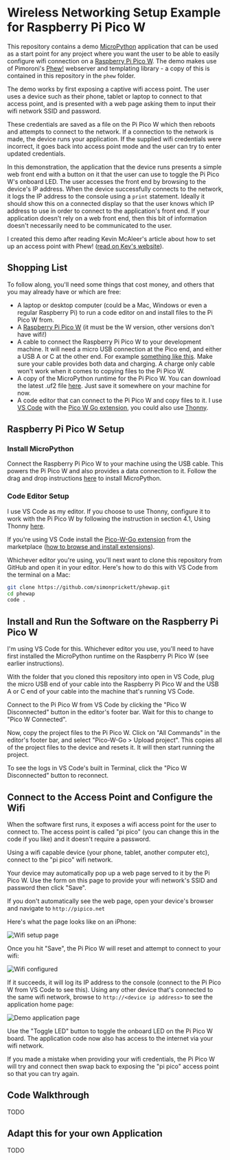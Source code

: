 # Wireless Networking Setup Example for Raspberry Pi Pico W

This repository contains a demo [MicroPython](https://micropython.org/) application that can be used as a start point for any project where you want the user to be able to easily configure wifi connection on a [Raspberry Pi Pico W](https://www.raspberrypi.com/products/raspberry-pi-pico/).  The demo makes use of Pimoroni's [Phew!](https://github.com/pimoroni/phew) webserver and templating library - a copy of this is contained in this repository in the `phew` folder.

The demo works by first exposing a captive wifi access point.  The user uses a device such as their phone, tablet or laptop to connect to that access point, and is presented with a web page asking them to input their wifi network SSID and password.

These credentials are saved as a file on the Pi Pico W which then reboots and attempts to connect to the network.  If a connection to the network is made, the device runs your application.  If the supplied wifi credentials were incorrect, it goes back into access point mode and the user can try to enter updated credentials.

In this demonstration, the application that the device runs presents a simple web front end with a button on it that the user can use to toggle the Pi Pico W's onboard LED.  The user accesses the front end by browsing to the device's IP address.  When the device successfully connects to the network, it logs the IP address to the console using a `print` statement.  Ideally it should show this on a connected display so that the user knows which IP address to use in order to connect to the application's front end.  If your application doesn't rely on a web front end, then this bit of information doesn't necessarily need to be communicated to the user. 

I created this demo after reading Kevin McAleer's article about how to set up an access point with Phew! ([read on Kev's website](https://www.kevsrobots.com/blog/phew-access-point.html)).

## Shopping List

To follow along, you'll need some things that cost money, and others that you may already have or which are free:

* A laptop or desktop computer (could be a Mac, Windows or even a regular Raspberry Pi) to run a code editor on and install files to the Pi Pico W from.
* A [Raspberry Pi Pico W](https://shop.pimoroni.com/products/raspberry-pi-pico-w?variant=40059369619539) (it must be the W version, other versions don't have wifi!)
* A cable to connect the Raspberry Pi Pico W to your development machine.  It will need a micro USB connection at the Pico end, and either a USB A or C at the other end.  For example [something like this](https://shop.pimoroni.com/products/usb-a-to-microb-cable-black?variant=31241639498).  Make sure your cable provides both data and charging.  A charge only cable won't work when it comes to copying files to the Pi Pico W.
* A copy of the MicroPython runtime for the Pi Pico W.  You can download the latest .uf2 file [here](https://micropython.org/download/rp2-pico-w/rp2-pico-w-latest.uf2).  Just save it somewhere on your machine for now.
* A code editor that can connect to the Pi Pico W and copy files to it.  I use [VS Code](https://code.visualstudio.com/) with the [Pico W Go extension](https://marketplace.visualstudio.com/items?itemName=paulober.pico-w-go), you could also use [Thonny](https://thonny.org/).

## Raspberry Pi Pico W Setup

### Install MicroPython

Connect the Raspberry Pi Pico W to your machine using the USB cable.  This powers the Pi Pico W and also provides a data connection to it.  Follow the drag and drop instructions [here](https://www.raspberrypi.com/documentation/microcontrollers/micropython.html#drag-and-drop-micropython) to install MicroPython.

### Code Editor Setup

I use VS Code as my editor.  If you choose to use Thonny, configure it to work with the Pi Pico W by following the instruction in section 4.1, Using Thonny [here](https://datasheets.raspberrypi.com/pico/raspberry-pi-pico-python-sdk.pdf).

If you're using VS Code install the [Pico-W-Go extension](https://marketplace.visualstudio.com/items?itemName=paulober.pico-w-go) from the marketplace ([how to browse and install extensions](https://code.visualstudio.com/docs/editor/extension-marketplace)).

Whichever editor you're using, you'll next want to clone this repository from GitHub and open it in your editor.  Here's how to do this with VS Code from the terminal on a Mac:

```bash
git clone https://github.com/simonprickett/phewap.git
cd phewap
code .
```


## Install and Run the Software on the Raspberry Pi Pico W

I'm using VS Code for this.  Whichever editor you use, you'll need to have first installed the MicroPython runtime on the Raspberry Pi Pico W (see earlier instructions).

With the folder that you cloned this repository into open in VS Code, plug the micro USB end of your cable into the Raspberry Pi Pico W and the USB A or C end of your cable into the machine that's running VS Code.

Connect to the Pi Pico W from VS Code by clicking the "Pico W Disconnected" button in the editor's footer bar.  Wait for this to change to "Pico W Connected".

Now, copy the project files to the Pi Pico W.  Click on "All Commands" in the editor's footer bar, and select "Pico-W-Go > Upload project".  This copies all of the project files to the device and resets it.  It will then start running the project.

To see the logs in VS Code's built in Terminal, click the "Pico W Disconnected" button to reconnect.

## Connect to the Access Point and Configure the Wifi

When the software first runs, it exposes a wifi access point for the user to connect to.  The access point is called "pi pico" (you can change this in the code if you like) and it doesn't require a password.  

Using a wifi capable device (your phone, tablet, another computer etc), connect to the "pi pico" wifi network.  

Your device may automatically pop up a web page served to it by the Pi Pico W.  Use the form on this page to provide your wifi network's SSID and password then click "Save".

If you don't automatically see the web page, open your device's browser and navigate to `http://pipico.net`

Here's what the page looks like on an iPhone:

![Wifi setup page](wifi_setup.jpg)

Once you hit "Save", the Pi Pico W will reset and attempt to connect to your wifi:

![Wifi configured](wifi_configured.jpg)

If it succeeds, it will log its IP address to the console (connect to the Pi Pico W from VS Code to see this).  Using any other device that's connected to the same wifi network, browse to `http://<device ip address>` to see the application home page:

![Demo application page](demo_application.jpg)

Use the "Toggle LED" button to toggle the onboard LED on the Pi Pico W board.  The application code now also has access to the internet via your wifi network.

If you made a mistake when providing your wifi credentials, the Pi Pico W will try and connect then swap back to exposing the "pi pico" access point so that you can try again.

## Code Walkthrough

TODO

## Adapt this for your own Application

TODO